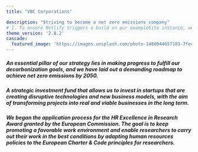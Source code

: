 ```yaml
---
title: "VBC Corporations"

description: "Striving to become a net zero emissions company"
# 1. To ensure Netlify triggers a build on our exampleSite instance, we need to change a file in the exampleSite directory.
theme_version: '2.8.2'
cascade:
  featured_image: 'https://images.unsplash.com/photo-1480944657103-7fed22359e1d?ixlib=rb-1.2.1&ixid=MnwxMjA3fDB8MHxwaG90by1wYWdlfHx8fGVufDB8fHx8&auto=format&fit=crop&w=1932&q=80'
---
```

##### *An essential pillar of our strategy lies in making progress to fulfill our decarbonization goals, and we have laid out a demanding roadmap to achieve net zero emissions by 2050.*

##### *A strategic investment fund that allows us to invest in startups that are creating disruptive technologies and new business models, with the aim of transforming projects into real and viable businesses in the long term.*

##### *We began the application process for the HR Excellence in Research Award granted by the European Commission. The goal is to keep promoting a favorable work environment and enable researchers to carry out their work in the best conditions by adapting human resources policies to the European Charter & Code principles for researchers.*